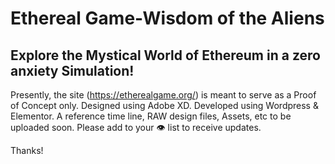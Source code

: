 # Ethereal Game-Wisdom of the Aliens
Explore the Mystical World of Ethereum in a zero anxiety Simulation!
---
Presently, the site (https://etherealgame.org/) is meant to serve as a Proof of Concept only. Designed using Adobe XD. Developed using Wordpress & Elementor.
A reference time line, RAW design files, Assets, etc to be uploaded soon.
Please add to your 👁️ list to receive updates.

Thanks!
